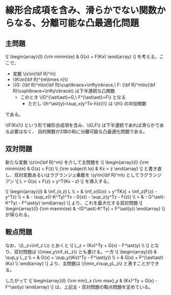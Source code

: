 # 線形合成項を含み、滑らかでない関数からなる、分離可能な凸最適化問題

## 主問題

\\[
    \begin{array}{l}
    {\rm minimize} & G(x) + F(Kx)
    \end{array}
\\]
を考える。ここで、
* 変数 \\(x\in{\bf R}^n\\)
* \\(K\in{\bf R}^{m\times n}\\)
* \\(G: {\bf R}^n\to{\bf R}\cup\lbrace+\infty\rbrace,\ F: {\bf R}^m\to{\bf R}\cup\lbrace+\infty\rbrace\\)
  は下半連続な凸関数
  * このとき \\(G^{\ast\ast}=G,\ F^{\ast\ast}=F\\) となる
    * ただし \\(h^\ast(y)=\sup_x(y^Tx-h(x))\\) は \\(h\\) の共役関数

である。

\\(F(Kx)\\) という形で線形合成項を含み、\\(G,F\\) は下半連続であれば滑らかである必要はなく、
目的関数が2項の和に分離可能な凸最適化問題である。

## 双対問題

新たな変数 \\(z\in{\bf R}^m\\) を介して主問題を
\\[
    \begin{array}{l}
    {\rm minimize} & G(x) + F(z) \\\\
    {\rm subject\ to} & Kx = z
    \end{array}
\\]
と書き直し、双対変数あるいはラグランジュ乗数を \\(y\in{\bf R}^m\\) としてラグランジアン
\\[
    L = G(x) + F(z) + y^T(Kx - z)
\\]
を導入する。

\\[
    \begin{array}{l}
    & \inf_{x,z} L \\\\
    = & \inf_x(G(x) + y^TKx) + \inf_z(F(z) - y^Tz) \\\\
    = & - \sup_x((-K^Ty)^Tx - G(x)) - \sup_z(y^Tz - F(z)) \\\\
    = & - G^\ast(-K^Ty) - F^\ast(y)
    \end{array}
\\]
より、これを最大化する双対問題
\\[
    \begin{array}{l}
    {\rm maximize} & -(G^\ast(-K^Ty) + F^\ast(y))
    \end{array}
\\]
が得られる。

## 鞍点問題

なお、\\(L_z=\inf_z L\\) とおくと
\\[
    L_z = (Kx)^Ty + G(x) - F^\ast(y) \\\\
\\]
となり、双対問題は \\(\max_y\inf_xL_z\\) とも書ける。一方
\\[
    \begin{array}{l}
    & \sup_y L_z \\\\
    = & G(x) + \sup_y((Kx)^Ty - F^\ast(y)) \\\\
    = & G(x) + F^{\ast\ast}(Kx) \\\\
    \end{array}
\\]
より、主問題は \\(\min_x\sup_yL_z\\) と表すことができる。

したがって
\\[
    \begin{array}{l}
    {\rm min}_x {\rm max}_y & (Kx)^Ty + G(x) - F^\ast(y)
    \end{array}
\\]
は、上記主・双対問題の鞍点問題を定めている。
